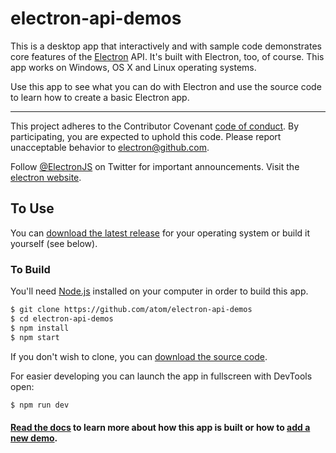 # electron-api-demos

This is a desktop app that interactively and with sample code demonstrates core features of the [Electron](http://electron.atom.io) API. It's built with Electron, too, of course. This app works on Windows, OS X and Linux operating systems.

Use this app to see what you can do with Electron and use the source code to learn how to create a basic Electron app.

---

This project adheres to the Contributor Covenant [code of conduct](CODE_OF_CONDUCT.md).
By participating, you are expected to uphold this code. Please report unacceptable
behavior to electron@github.com.

Follow [@ElectronJS](https://twitter.com/electronjs) on Twitter for important
announcements. Visit the [electron website](http://electron.atom.io).

## To Use

You can [download the latest release](https://github.com/atom/electron-api-demos/releases) for your operating system or build it yourself (see below).

### To Build

You'll need [Node.js](https://nodejs.org) installed on your computer in order to build this app.

```bash
$ git clone https://github.com/atom/electron-api-demos
$ cd electron-api-demos
$ npm install
$ npm start
```

If you don't wish to clone, you can [download the source code](https://github.com/atom/electron-api-demos/archive/master.zip).

For easier developing you can launch the app in fullscreen with DevTools open:

```bash
$ npm run dev
```

#### [Read the docs](docs.md) to learn more about how this app is built or how to [add a new demo](docs.md#add-a-section-or-demo).
